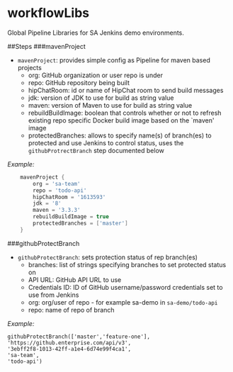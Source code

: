 # workflowLibs
Global Pipeline Libraries for SA Jenkins demo environments.

##Steps
###mavenProject
- `mavenProject`: provides simple config as Pipeline for maven based projects
  - org: GitHub organization or user repo is under
  - repo: GitHub repository being built
  - hipChatRoom: id or name of HipChat room to send build messages
  - jdk: version of JDK to use for build as string value
  - maven: version of Maven to use for build as string value
  - rebuildBuildImage: boolean that controls whether or not to refresh existing repo specific Docker build image based on the `maven' image
  - protectedBranches: allows to specify name(s) of branch(es) to protected and use Jenkins to control status, uses the `githubProtrectBranch` step documented below
  
*Example:*
```groovy
	mavenProject {
		org = 'sa-team'
		repo = 'todo-api'
		hipChatRoom = '1613593'
		jdk = '8'
		maven = '3.3.3'
		rebuildBuildImage = true
		protectedBranches = ['master']
	}
```
###githubProtectBranch
- `githubProtectBranch`: sets protection status of rep branch(es)
  - branches: list of strings specifying branches to set protected status on
  - API URL: GitHub API URL to use
  - Credentials ID: ID of GitHub username/password credentials set to use from Jenkins
  - org: org/user of repo - for example sa-demo in `sa-demo/todo-api`
  - repo: name of repo of branch

*Example:*
```
githubProtectBranch(['master','feature-one'],
'https://github.enterprise.com/api/v3',
'3ebff2f8-1013-42ff-a1e4-6d74e99f4ca1',
'sa-team',
'todo-api')
```

